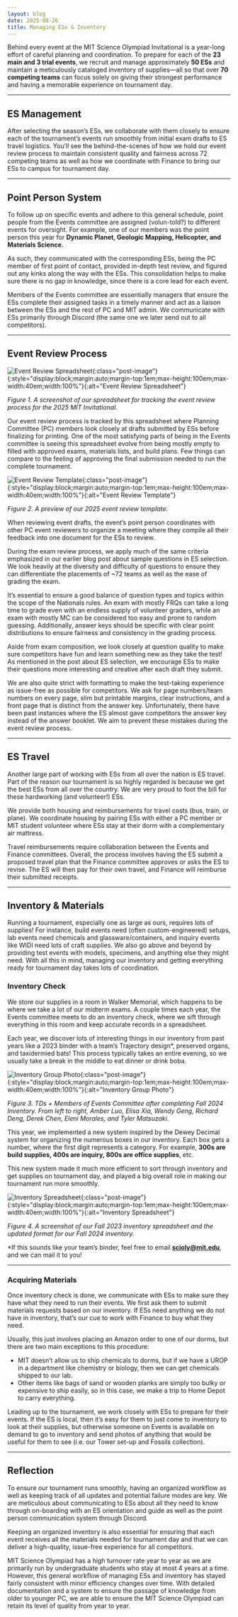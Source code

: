 ```yaml
---
layout: blog
date: 2025-08-26
title: Managing ESs & Inventory
---
```


Behind every event at the MIT Science Olympiad Invitational is a year-long effort of careful planning and coordination. To prepare for each of the **23 main and 3 trial events**, we recruit and manage approximately **50 ESs** and maintain a meticulously cataloged inventory of supplies—all so that over **70 competing teams** can focus solely on giving their strongest performance and having a memorable experience on tournament day.  

---

## ES Management

After selecting the season’s ESs, we collaborate with them closely to ensure each of the tournament’s events run smoothly from initial exam drafts to ES travel logistics. You’ll see the behind-the-scenes of how we hold our event review process to maintain consistent quality and fairness across 72 competing teams as well as how we coordinate with Finance to bring our ESs to campus for tournament day.  

---

## Point Person System

To follow up on specific events and adhere to this general schedule, point people from the Events committee are assigned (volun-told?) to different events for oversight. For example, one of our members was the point person this year for **Dynamic Planet, Geologic Mapping, Helicopter, and Materials Science.**  

As such, they communicated with the corresponding ESs, being the PC member of first point of contact, provided in-depth test review, and figured out any kinks along the way with the ESs. This consolidation helps to make sure there is no gap in knowledge, since there is a core lead for each event.  

Members of the Events committee are essentially managers that ensure the ESs complete their assigned tasks in a timely manner and act as a liaison between the ESs and the rest of PC and MIT admin. We communicate with ESs primarily through Discord (the same one we later send out to all competitors).  

---

## Event Review Process

![Event Review Spreadsheet](/assets/blogs/2026-08-26-managing-eses-and-inventory/events-blog-2-image-1.png){:class="post-image"}{:style="display:block;margin:auto;margin-top:1em;max-height:100em;max-width:40em;width:100%"}{:alt="Event Review Spreadsheet"}

*Figure 1. A screenshot of our spreadsheet for tracking the event review process for the 2025 MIT Invitational.*  

Our event review process is tracked by this spreadsheet where Planning Committee (PC) members look closely at drafts submitted by ESs before finalizing for printing. One of the most satisfying parts of being in the Events committee is seeing this spreadsheet evolve from being mostly empty to filled with approved exams, materials lists, and build plans. Few things can compare to the feeling of approving the final submission needed to run the complete tournament.  

![Event Review Template](/assets/blogs/2026-08-26-managing-eses-and-inventory/events-blog-2-image-2.png){:class="post-image"}{:style="display:block;margin:auto;margin-top:1em;max-height:100em;max-width:40em;width:100%"}{:alt="Event Review Template"}

*Figure 2. A preview of our 2025 event review template.*  

When reviewing event drafts, the event’s point person coordinates with other PC event reviewers to organize a meeting where they compile all their feedback into one document for the ESs to review.  

During the exam review process, we apply much of the same criteria emphasized in our earlier blog post about sample questions in ES selection. We look heavily at the diversity and difficulty of questions to ensure they can differentiate the placements of ~72 teams as well as the ease of grading the exam.  

It’s essential to ensure a good balance of question types and topics within the scope of the Nationals rules. An exam with mostly FRQs can take a long time to grade even with an endless supply of volunteer graders, while an exam with mostly MC can be considered too easy and prone to random guessing. Additionally, answer keys should be specific with clear point distributions to ensure fairness and consistency in the grading process.  

Aside from exam composition, we look closely at question quality to make sure competitors have fun and learn something new as they take the test! As mentioned in the post about ES selection, we encourage ESs to make their questions more interesting and creative after each draft they submit.  

We are also quite strict with formatting to make the test-taking experience as issue-free as possible for competitors. We ask for page numbers/team numbers on every page, slim but printable margins, clear instructions, and a front page that is distinct from the answer key. Unfortunately, there have been past instances where the ES almost gave competitors the answer key instead of the answer booklet. We aim to prevent these mistakes during the event review process.  

---

## ES Travel

Another large part of working with ESs from all over the nation is ES travel. Part of the reason our tournament is so highly regarded is because we get the best ESs from all over the country. We are very proud to foot the bill for these hardworking (and volunteer!) ESs.  

We provide both housing and reimbursements for travel costs (bus, train, or plane). We coordinate housing by pairing ESs with either a PC member or MIT student volunteer where ESs stay at their dorm with a complementary air mattress.  

Travel reimbursements require collaboration between the Events and Finance committees. Overall, the process involves having the ES submit a proposed travel plan that the Finance committee approves or asks the ES to revise. The ES will then pay for their own travel, and Finance will reimburse their submitted receipts.  

---

## Inventory & Materials

Running a tournament, especially one as large as ours, requires lots of supplies! For instance, build events need (often custom-engineered) setups, lab events need chemicals and glassware/containers, and inquiry events like WIDI need lots of craft supplies. We also go above and beyond by providing test events with models, specimens, and anything else they might need. With all this in mind, managing our inventory and getting everything ready for tournament day takes lots of coordination.  

### Inventory Check

We store our supplies in a room in Walker Memorial, which happens to be where we take a lot of our midterm exams. A couple times each year, the Events committee meets to do an inventory check, where we sift through everything in this room and keep accurate records in a spreadsheet.  

Each year, we discover lots of interesting things in our inventory from past years like a 2023 binder with a team’s Trajectory design\*, preserved organs, and taxidermied bats! This process typically takes an entire evening, so we usually take a break in the middle to eat dinner or drink boba.  

![Inventory Group Photo](/assets/blogs/2026-08-26-managing-eses-and-inventory/events-blog-2-image-3.jpg){:class="post-image"}{:style="display:block;margin:auto;margin-top:1em;max-height:100em;max-width:40em;width:100%"}{:alt="Inventory Group Photo"}

*Figure 3. TDs + Members of Events Committee after completing Fall 2024 Inventory. From left to right, Amber Luo, Elisa Xia, Wendy Geng, Richard Deng, Derek Chen, Eleni Morales, and Tyler Matsuzaki.*  

This year, we implemented a new system inspired by the Dewey Decimal system for organizing the numerous boxes in our inventory. Each box gets a number, where the first digit represents a category. For example, **300s are build supplies, 400s are inquiry, 800s are office supplies**, etc.  

This new system made it much more efficient to sort through inventory and get supplies on tournament day, and played a big overall role in making our tournament run more smoothly.  

![Inventory Spreadsheet](/assets/blogs/2026-08-26-managing-eses-and-inventory/events-blog-2-image-4.png){:class="post-image"}{:style="display:block;margin:auto;margin-top:1em;max-height:100em;max-width:40em;width:100%"}{:alt="Inventory Spreadsheet"}

*Figure 4. A screenshot of our Fall 2023 inventory spreadsheet and the updated format for our Fall 2024 inventory.*  

\*If this sounds like your team’s binder, feel free to email **scioly@mit.edu**, and we can mail it to you!  

---

### Acquiring Materials

Once inventory check is done, we communicate with ESs to make sure they have what they need to run their events. We first ask them to submit materials requests based on our inventory. If ESs need anything we do not have in inventory, that’s our cue to work with Finance to buy what they need.  

Usually, this just involves placing an Amazon order to one of our dorms, but there are two main exceptions to this procedure:  
- MIT doesn’t allow us to ship chemicals to dorms, but if we have a UROP in a department like chemistry or biology, then we can get chemicals shipped to our lab.  
- Other items like bags of sand or wooden planks are simply too bulky or expensive to ship easily, so in this case, we make a trip to Home Depot to carry everything.  

Leading up to the tournament, we work closely with ESs to prepare for their events. If the ES is local, then it’s easy for them to just come to inventory to look at their supplies, but otherwise someone on Events is available on demand to go to inventory and send photos of anything that would be useful for them to see (i.e. our Tower set-up and Fossils collection).  

---

## Reflection

To ensure our tournament runs smoothly, having an organized workflow as well as keeping track of all updates and potential failure modes are key. We are meticulous about communicating to ESs about all they need to know through on-boarding with an ES orientation and guide as well as the point person communication system through Discord.  

Keeping an organized inventory is also essential for ensuring that each event receives all the materials needed for tournament day and that we can deliver a high-quality, issue-free experience for all competitors.  

MIT Science Olympiad has a high turnover rate year to year as we are primarily run by undergraduate students who stay at most 4 years at a time. However, this general workflow of managing ESs and inventory has stayed fairly consistent with minor efficiency changes over time. With detailed documentation and a system to ensure the passage of knowledge from older to younger PC, we are able to ensure the MIT Science Olympiad can retain its level of quality from year to year.  
